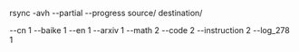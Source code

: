 rsync -avh --partial --progress source/ destination/


--cn 1 --baike 1 --en 1 --arxiv 1 --math 2 --code 2 --instruction 2 --log_278 1


